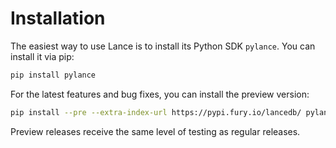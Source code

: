 # Installation

The easiest way to use Lance is to install its Python SDK `pylance`.
You can install it via pip:

```bash
pip install pylance
```

For the latest features and bug fixes, you can install the preview version:

```bash
pip install --pre --extra-index-url https://pypi.fury.io/lancedb/ pylance
```

Preview releases receive the same level of testing as regular releases.